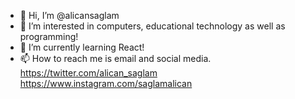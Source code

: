 - 👋 Hi, I’m @alicansaglam
- 👀 I’m interested in computers, educational technology as well as programming!
- 🌱 I’m currently learning React!
- 📫 How to reach me is email and social media. https://twitter.com/alican_saglam https://www.instagram.com/saglamalican

<!---
alicansaglam/alicansaglam is a ✨ special ✨ repository because its `README.md` (this file) appears on your GitHub profile.
You can click the Preview link to take a look at your changes.
--->
